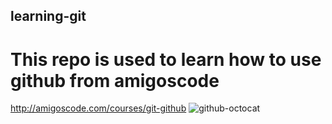 ## learning-git

# This repo is used to learn how to use github from amigoscode

http://amigoscode.com/courses/git-github
![github-octocat](https://user-images.githubusercontent.com/68609581/165997467-8fc44d7e-3af3-4e67-b34b-6d45d8d3d810.png)
